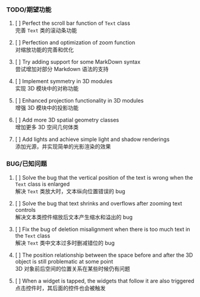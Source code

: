 ### TODO/期望功能

1. [ ] Perfect the scroll bar function of `Text` class  
完善 `Text` 类的滚动条功能

2. [ ] Perfection and optimization of zoom function  
对缩放功能的完善和优化

3. [ ] Try adding support for some MarkDown syntax  
尝试增加对部分 Markdown 语法的支持

4. [ ] Implement symmetry in 3D modules  
实现 3D 模块中的对称功能

5. [ ] Enhanced projection functionality in 3D modules  
增强 3D 模块中的投影功能

6. [ ] Add more 3D spatial geometry classes  
增加更多 3D 空间几何体类

7.  [ ] Add lights and achieve simple light and shadow renderings  
添加光源，并实现简单的光影渲染的效果

### BUG/已知问题

1. [ ] Solve the bug that the vertical position of the text is wrong when the `Text` class is enlarged  
解决 `Text` 类放大时，文本纵向位置错误的 bug

2. [ ] Solve the bug that text shrinks and overflows after zooming text controls  
解决文本类控件缩放后文本产生缩水和溢出的 bug

3. [ ] Fix the bug of deletion misalignment when there is too much text in the `Text` class  
解决 `Text` 类中文本过多时删减错位的 bug

4. [ ] The position relationship between the space before and after the 3D object is still problematic at some point  
3D 对象前后空间的位置关系在某些时候仍有问题

5. [ ] When a widget is tapped, the widgets that follow it are also triggered  
点击控件时，其后面的控件也会被触发
